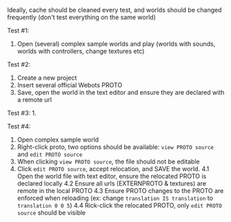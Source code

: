 Ideally, cache should be cleaned every test, and worlds should be changed frequently (don't test everything on the same world)

Test #1:
1. Open (several) complex sample worlds and play (worlds with sounds, worlds with controllers, change textures etc)

Test #2:
1. Create a new project
2. Insert several official Webots PROTO
3. Save, open the world in the text editor and ensure they are declared with a remote url


Test #3:
1.

Test #4:
1. Open complex sample world
2. Right-click proto, two options should be available: `view PROTO source` and `edit PROTO source`
3. When clicking `view PROTO source`, the file should not be editable
4. Click `edit PROTO source`, accept relocation, and SAVE the world.
4.1 Open the world file with text editor, ensure the relocated PROTO is declared locally
4.2 Ensure all urls (EXTERNPROTO & textures) are remote in the local PROTO
4.3 Ensure PROTO changes to the PROTO are enforced when reloading (ex: change `translation IS translation` to ` translation 0 0 5`)
4.4 Rick-click the relocated PROTO, only `edit PROTO source` should be visible


